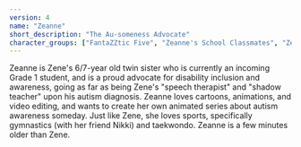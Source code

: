 ```yaml
---
version: 4
name: "Zeanne"
short_description: "The Au-someness Advocate"
character_groups: ["FantaZZtic Five", "Zeanne's School Classmates", "Zene and Zeanne's Family"]
---
```


Zeanne is Zene's 6/7-year old twin sister who is currently an incoming Grade 1 student, and is a proud advocate for disability inclusion and awareness, going as far as being Zene's "speech therapist" and "shadow teacher" upon his autism diagnosis. Zeanne loves cartoons, animations, and video editing, and wants to create her own animated series about autism awareness someday. Just like Zene, she loves sports, specifically gymnastics (with her friend Nikki) and taekwondo. Zeanne is a few minutes older than Zene.